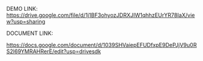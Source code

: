 DEMO LINK:
https://drive.google.com/file/d/1j1BF3ohyozJDRXJIW1qhhzEUrYR78IaX/view?usp=sharing


DOCUMENT LINK:

https://docs.google.com/document/d/1039SHVaiepEFUDfxpE9DePJjV9u0RS2l69YMRAHRerE/edit?usp=drivesdk